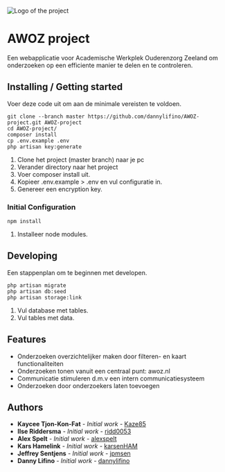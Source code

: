 ![Logo of the project](https://raw.githubusercontent.com/jehna/readme-best-practices/master/sample-logo.png)

# AWOZ project
Een webapplicatie voor Academische Werkplek Ouderenzorg Zeeland om onderzoeken op een efficiente manier te delen en te controleren.

## Installing / Getting started
Voer deze code uit om aan de minimale vereisten te voldoen.

```
git clone --branch master https://github.com/dannylifino/AWOZ-project.git AWOZ-project
cd AWOZ-project/
composer install
cp .env.example .env
php artisan key:generate
```

1. Clone het project (master branch) naar je pc
2. Verander directory naar het project
3. Voer composer install uit.
4. Kopieer .env.example > .env en vul configuratie in.
5. Genereer een encryption key.

### Initial Configuration

```
npm install
```

1. Installeer node modules.

## Developing

Een stappenplan om te beginnen met developen.

```
php artisan migrate
php artisan db:seed
php artisan storage:link
```

1. Vul database met tables.
2. Vul tables met data.

## Features
* Onderzoeken overzichtelijker maken door filteren- en kaart functionaliteiten
* Onderzoeken tonen vanuit een centraal punt: awoz.nl
* Communicatie stimuleren d.m.v een intern communicatiesysteem
* Onderzoeken door onderzoekers laten toevoegen

## Authors

* **Kaycee Tjon-Kon-Fat** - *Initial work* - [Kaze85](https://github.com/Kaze85)
* **Ilse Riddersma** - *Initial work* - [ridd0053](https://github.com/ridd0053)
* **Alex Spelt** - *Initial work* - [alexspelt](https://github.com/alexspelt)
* **Kars Hamelink** - *Initial work* - [karsenHAM](https://github.com/karsanHAM)
* **Jeffrey Sentjens** - *Initial work* - [jpmsen](https://github.com/jpmsen)
* **Danny Lifino** - *Initial work* - [dannylifino](https://github.com/dannylifino)
